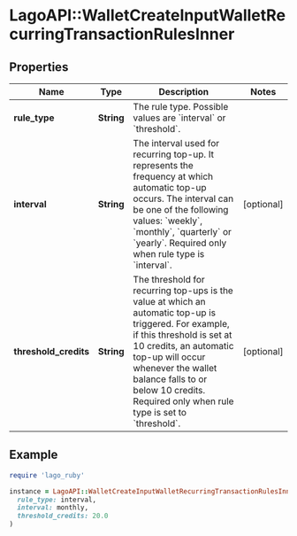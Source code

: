 # LagoAPI::WalletCreateInputWalletRecurringTransactionRulesInner

## Properties

| Name | Type | Description | Notes |
| ---- | ---- | ----------- | ----- |
| **rule_type** | **String** | The rule type. Possible values are &#x60;interval&#x60; or &#x60;threshold&#x60;. |  |
| **interval** | **String** | The interval used for recurring top-up. It represents the frequency at which automatic top-up occurs. The interval can be one of the following values: &#x60;weekly&#x60;, &#x60;monthly&#x60;, &#x60;quarterly&#x60; or &#x60;yearly&#x60;. Required only when rule type is &#x60;interval&#x60;. | [optional] |
| **threshold_credits** | **String** | The threshold for recurring top-ups is the value at which an automatic top-up is triggered. For example, if this threshold is set at 10 credits, an automatic top-up will occur whenever the wallet balance falls to or below 10 credits. Required only when rule type is set to &#x60;threshold&#x60;. | [optional] |

## Example

```ruby
require 'lago_ruby'

instance = LagoAPI::WalletCreateInputWalletRecurringTransactionRulesInner.new(
  rule_type: interval,
  interval: monthly,
  threshold_credits: 20.0
)
```

